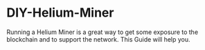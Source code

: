 # DIY-Helium-Miner
Running a Helium Miner is a great way to get some exposure to the blockchain and to support the network. This Guide will help you.
